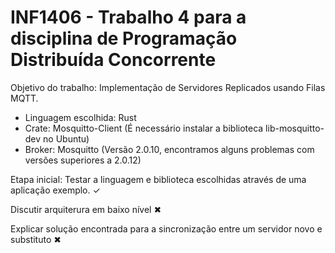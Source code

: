 # INF1406 - Trabalho 4 para a disciplina de Programação Distribuída Concorrente

Objetivo do trabalho: Implementação de Servidores Replicados usando Filas MQTT.

- Linguagem escolhida: Rust
- Crate: Mosquitto-Client (É necessário instalar a biblioteca lib-mosquitto-dev no Ubuntu)
- Broker: Mosquitto (Versão 2.0.10, encontramos alguns problemas com versões superiores a 2.0.12)

Etapa inicial: Testar a linguagem e biblioteca escolhidas através de uma aplicação exemplo. ✓

Discutir arquiterura em baixo nível ✖

Explicar solução encontrada para a sincronização entre um servidor novo e substituto ✖
